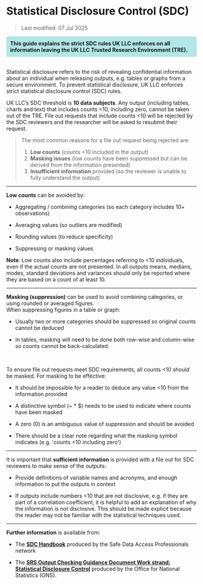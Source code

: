 # Statistical Disclosure Control (SDC)
>Last modified: 07 Jul 2025


<div style="background-color: rgba(0, 178, 169, 0.3); padding: 10px; border-radius: 5px;"><strong>This guide explains the strict SDC rules UK LLC enforces on all information leaving the UK LLC Trusted Research Environment (TRE).</strong></div style>  
<br>

Statistical disclosure refers to the risk of revealing confidential information about an individual when releasing outputs, e.g. tables or graphs from a secure environment. To prevent statistical disclosure, UK LLC enforces strict statistical disclosure control (SDC) rules. 

UK LLC’s SDC threshold is **10 data subjects**. Any output (including tables, charts and text) that includes counts <10, including zero, cannot be taken out of the TRE. File out requests that include counts <10 will be rejected by the SDC reviewers and the researcher will be asked to resubmit their request. 


>The most common reasons for a file out request being rejected are:  
>1. **Low counts** (counts <10 included in the output)  
>2. **Masking issues** (low counts have been suppressed but can be derived from the information presented)  
>3. **Insufficient information** provided (so the reviewer is unable to fully understand the output)  


***
**Low counts** can be avoided by:  

* Aggregating / combining categories (so each category includes 10+ observations) 

* Averaging values (so outliers are modified) 

* Rounding values (to reduce specificity) 

* Suppressing or masking values  

**Note**: Low counts also include percentages referring to <10 individuals, even if the actual counts are not presented. In all outputs means, medians, modes, standard deviations and variances should only be reported where they are based on a count of at least 10.

***

**Masking (suppression)** can be used to avoid combining categories, or using rounded or averaged figures.  
When suppressing figures in a table or graph: 

* Usually two or more categories should be suppressed so original counts cannot be deduced 

* In tables, masking will need to be done both row-wise and column-wise so counts cannot be back-calculated  
<br>

To ensure file out requests meet SDC requirements, all counts <10 should be masked. For masking to be effective: 
* It should be impossible for a reader to deduce any value <10 from the information provided  

* A distinctive symbol (~ * $) needs to be used to indicate where counts have been masked 

* A zero (0) is an ambiguous value of suppression and should be avoided 

* There should be a clear note regarding what the masking symbol indicates (e.g. 'counts <10 including zero') 

***

It is important that **sufficient information** is provided with a file out for SDC reviewers to make sense of the outputs: 

* Provide definitions of variable names and acronyms, and enough information to put the outputs in context 

* If outputs include numbers <10 that are not disclosive, e.g. if they are part of a correlation coefficient, it is helpful to add an explanation of why the information is not disclosive. This should be made explicit because the reader may not be familiar with the statistical techniques used. 

***

**Further information** is available from: 
* The [**SDC Handbook**](https://securedatagroup.org/sdc-handbook/) produced by the Safe Data Access Professionals network 

* The [**SRS Output Checking Guidance Document Work strand: Statistical Disclosure Control**](https://www.ons.gov.uk/aboutus/whatwedo/statistics/requestingstatistics/secureresearchservice/gettingyourresearchoutputsapproved) produced by the Office for National Statistics (ONS).   

 